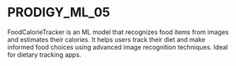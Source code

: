 # PRODIGY_ML_05
FoodCalorieTracker is an ML model that recognizes food items from images and estimates their calories. It helps users track their diet and make informed food choices using advanced image recognition techniques. Ideal for dietary tracking apps.
